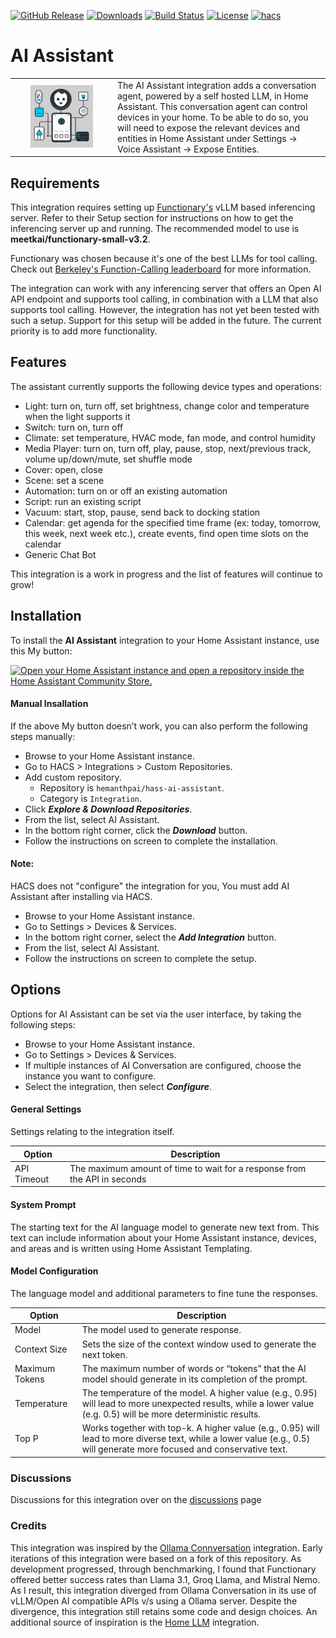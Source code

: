 [![GitHub Release](https://img.shields.io/github/release/hemanthpai/hass-ai-assistant.svg?style=flat-square)](https://github.com/hemanthpai/hass-ai-assistant/releases)
[![Downloads](https://img.shields.io/github/downloads/hemanthpai/hass-ai-assistant/total?style=flat-square)](https://github.com/hemanthpai/hass-ai-assistant/releases)
[![Build Status](https://img.shields.io/github/actions/workflow/status/hemanthpai/hass-ai-assistant/validate.yml?style=flat-square)](https://github.com/hemanthpai/hass-ai-assistant/actions/workflows/validate.yaml)
[![License](https://img.shields.io/github/license/hemanthpai/hass-ai-assistant.svg?style=flat-square)](LICENSE)
[![hacs](https://img.shields.io/badge/HACS-default-orange.svg?style=flat-square)](https://hacs.xyz)

# AI Assistant
<table>
  <tr border="none">
    <td border="none" width="150" align="center">
      <img src="https://github.com/hemanthpai/hass-ai-assistant/blob/main/images/icon.png" alt="Icon" width="100" height="100">
    </td>
    <td border="none">
      The AI Assistant integration adds a conversation agent, powered by a self hosted LLM, in Home Assistant. This conversation agent can control devices in your home. To be able to do so, you will need to expose the relevant devices and entities in Home Assistant under Settings -> Voice Assistant -> Expose Entities.
    </td>
  </tr>
</table>
    
## Requirements

This integration requires setting up [Functionary's][functionary] vLLM based inferencing server. Refer to their Setup section for instructions on how to get the inferencing server up and running. The recommended model to use is **meetkai/functionary-small-v3.2**.

Functionary was chosen because it's one of the best LLMs for tool calling. Check out [Berkeley's Function-Calling leaderboard][berkeley] for more information.

The integration can work with any inferencing server that offers an Open AI API endpoint and supports tool calling, in combination with a LLM that also supports tool calling. However, the integration has not yet been tested with such a setup. Support for this setup will be added in the future. The current priority is to add more functionality.

## Features

The assistant currently supports the following device types and operations:

- Light: turn on, turn off, set brightness, change color and temperature when the light supports it
- Switch: turn on, turn off
- Climate: set temperature, HVAC mode, fan mode, and control humidity
- Media Player: turn on, turn off, play, pause, stop, next/previous track, volume up/down/mute, set shuffle mode
- Cover: open, close
- Scene: set a scene
- Automation: turn on or off an existing automation
- Script: run an existing script
- Vacuum: start, stop, pause, send back to docking station
- Calendar: get agenda for the specified time frame (ex: today, tomorrow, this week, next week etc.), create events, find open time slots on the calendar
- Generic Chat Bot

This integration is a work in progress and the list of features will continue to grow!

## Installation

To install the **AI Assistant** integration to your Home Assistant instance, use this My button:

[![Open your Home Assistant instance and open a repository inside the Home Assistant Community Store.](https://my.home-assistant.io/badges/hacs_repository.svg)](https://my.home-assistant.io/redirect/hacs_repository/?owner=hemanthpai&repository=hass-ai-assistant&category=integration)

#### Manual Insallation

If the above My button doesn’t work, you can also perform the following steps manually:

- Browse to your Home Assistant instance.
- Go to HACS > Integrations > Custom Repositories.
- Add custom repository.
  - Repository is `hemanthpai/hass-ai-assistant`.
  - Category is `Integration`.
- Click **_Explore & Download Repositories_**.
- From the list, select AI Assistant.
- In the bottom right corner, click the **_Download_** button.
- Follow the instructions on screen to complete the installation.

#### Note:

HACS does not "configure" the integration for you, You must add AI Assistant after installing via HACS.

- Browse to your Home Assistant instance.
- Go to Settings > Devices & Services.
- In the bottom right corner, select the **_Add Integration_** button.
- From the list, select AI Assistant.
- Follow the instructions on screen to complete the setup.

## Options

Options for AI Assistant can be set via the user interface, by taking the following steps:

- Browse to your Home Assistant instance.
- Go to Settings > Devices & Services.
- If multiple instances of AI Conversation are configured, choose the instance you want to configure.
- Select the integration, then select **_Configure_**.

#### General Settings

Settings relating to the integration itself.

| Option      | Description                                                               |
| ----------- | ------------------------------------------------------------------------- |
| API Timeout | The maximum amount of time to wait for a response from the API in seconds |

#### System Prompt

The starting text for the AI language model to generate new text from. This text can include information about your Home Assistant instance, devices, and areas and is written using Home Assistant Templating.

#### Model Configuration

The language model and additional parameters to fine tune the responses.

| Option         | Description                                                                                                                                                              |
| -------------- | ------------------------------------------------------------------------------------------------------------------------------------------------------------------------ |
| Model          | The model used to generate response.                                                                                                                                     |
| Context Size   | Sets the size of the context window used to generate the next token.                                                                                                     |
| Maximum Tokens | The maximum number of words or “tokens” that the AI model should generate in its completion of the prompt.                                                               |
| Temperature    | The temperature of the model. A higher value (e.g., 0.95) will lead to more unexpected results, while a lower value (e.g. 0.5) will be more deterministic results.       |
| Top P          | Works together with top-k. A higher value (e.g., 0.95) will lead to more diverse text, while a lower value (e.g., 0.5) will generate more focused and conservative text. |

### Discussions

Discussions for this integration over on the [discussions][discussions] page

### Credits

This integration was inspired by the [Ollama Connversation][ollamaconversation] integration. Early iterations of this integration were based on a fork of this repository. As development progressed, through benchmarking, I found that Functionary offered better success rates than Llama 3.1, Groq Llama, and Mistral Nemo. As I result, this integration diverged from Ollama Conversation in its use of vLLM/Open AI compatible APIs v/s using a Ollama server. Despite the divergence, this integration still retains some code and design choices.
An additional source of inspiration is the [Home LLM][homellm] integration.

[ollamaconversation]: https://github.com/ej52/hass-ollama-conversation
[discussions]: https://github.com/hemanthpai/hass-ai-assistant/discussions/
[functionary]: https://github.com/MeetKai/functionary
[berkeley]: https://gorilla.cs.berkeley.edu/leaderboard.html
[homellm]: https://github.com/acon96/home-llm
[icon]: https://github.com/hemanthpai/hass-ai-assistant/blob/main/images/icon.png
